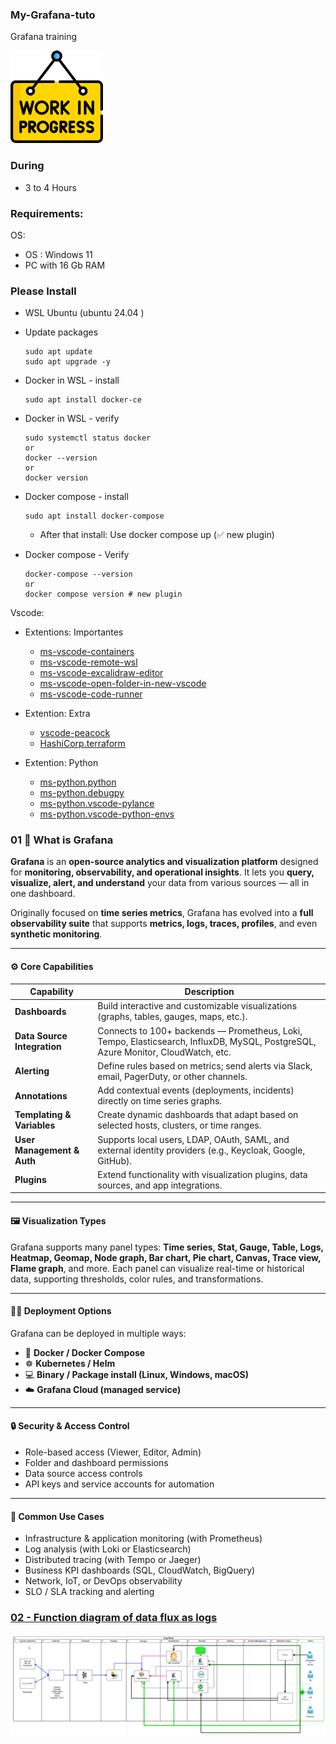 ### My-Grafana-tuto
Grafana training 

![Attention](./compose/images/im_progress.png)

### During 
- 3 to 4 Hours
  
### Requirements:
OS:
- OS : Windows 11
- PC with 16 Gb RAM

### Please Install 
- WSL Ubuntu (ubuntu 24.04 )
  
- Update packages
  ```
  sudo apt update
  sudo apt upgrade -y
  ```
- Docker in WSL - install
  ```
  sudo apt install docker-ce
  ```
- Docker in WSL - verify
  ```
  sudo systemctl status docker
  or
  docker --version
  or 
  docker version
  ```

- Docker compose - install 
  ```
  sudo apt install docker-compose
  ```
  - After that install:
        Use docker compose up (✅ new plugin)

- Docker compose - Verify 
  ```
  docker-compose --version
  or 
  docker compose version # new plugin
  ```


Vscode:

- Extentions: Importantes
    - [ms-vscode-containers](https://marketplace.visualstudio.com/items?itemName=ms-azuretools.vscode-docker)
    - [ms-vscode-remote-wsl](https://marketplace.visualstudio.com/items?itemName=ms-vscode-remote.remote-wsl)
    - [ms-vscode-excalidraw-editor](https://marketplace.visualstudio.com/items?itemName=pomdtr.excalidraw-editor)
    - [ms-vscode-open-folder-in-new-vscode](https://marketplace.visualstudio.com/items?itemName=rajratnamaitry.open-folder-in-new-vscode)
    - [ms-vscode-code-runner](https://marketplace.visualstudio.com/items?itemName=formulahendry.code-runner)

- Extention: Extra
    - [vscode-peacock](https://marketplace.visualstudio.com/items?itemName=johnpapa.vscode-peacock)
    - [HashiCorp.terraform](https://marketplace.visualstudio.com/items?itemName=HashiCorp.terraform)
 
- Extention: Python
    - [ms-python.python](https://marketplace.visualstudio.com/items?itemName=ms-python.python)
    - [ms-python.debugpy](https://marketplace.visualstudio.com/items?itemName=ms-python.debugpy)
    - [ms-python.vscode-pylance](https://marketplace.visualstudio.com/items?itemName=ms-python.vscode-pylance)
    - [ms-python.vscode-python-envs](https://marketplace.visualstudio.com/items?itemName=ms-python.vscode-python-envs)



### 01 🧭 **What is Grafana**

**Grafana** is an **open-source analytics and visualization platform** designed for **monitoring, observability, and operational insights**.
It lets you **query, visualize, alert, and understand** your data from various sources — all in one dashboard.

Originally focused on **time series metrics**, Grafana has evolved into a **full observability suite** that supports **metrics, logs, traces, profiles**, and even **synthetic monitoring**.

---

#### ⚙️ **Core Capabilities**

| Capability                  | Description                                                                                                                      |
| --------------------------- | -------------------------------------------------------------------------------------------------------------------------------- |
| **Dashboards**              | Build interactive and customizable visualizations (graphs, tables, gauges, maps, etc.).                                          |
| **Data Source Integration** | Connects to 100+ backends — Prometheus, Loki, Tempo, Elasticsearch, InfluxDB, MySQL, PostgreSQL, Azure Monitor, CloudWatch, etc. |
| **Alerting**                | Define rules based on metrics; send alerts via Slack, email, PagerDuty, or other channels.                                       |
| **Annotations**             | Add contextual events (deployments, incidents) directly on time series graphs.                                                   |
| **Templating & Variables**  | Create dynamic dashboards that adapt based on selected hosts, clusters, or time ranges.                                          |
| **User Management & Auth**  | Supports local users, LDAP, OAuth, SAML, and external identity providers (e.g., Keycloak, Google, GitHub).                       |
| **Plugins**                 | Extend functionality with visualization plugins, data sources, and app integrations.                                             |

---

#### 🖼️ **Visualization Types**

Grafana supports many panel types:
**Time series, Stat, Gauge, Table, Logs, Heatmap, Geomap, Node graph, Bar chart, Pie chart, Canvas, Trace view, Flame graph**, and more.
Each panel can visualize real-time or historical data, supporting thresholds, color rules, and transformations.

---

#### 🧑‍💻 **Deployment Options**

Grafana can be deployed in multiple ways:

* 🐳 **Docker / Docker Compose**
* ☸️ **Kubernetes / Helm**
* 💻 **Binary / Package install (Linux, Windows, macOS)**
* ☁️ **Grafana Cloud (managed service)**

---

#### 🔒 **Security & Access Control**

* Role-based access (Viewer, Editor, Admin)
* Folder and dashboard permissions
* Data source access controls
* API keys and service accounts for automation

---

#### 🚀 **Common Use Cases**

* Infrastructure & application monitoring (with Prometheus)
* Log analysis (with Loki or Elasticsearch)
* Distributed tracing (with Tempo or Jaeger)
* Business KPI dashboards (SQL, CloudWatch, BigQuery)
* Network, IoT, or DevOps observability
* SLO / SLA tracking and alerting


### [02 - Function diagram of data flux as logs](./Function-diagram-of-data-flux-as-logs.md)

![Log-flow](./compose/images/log_flow.png)